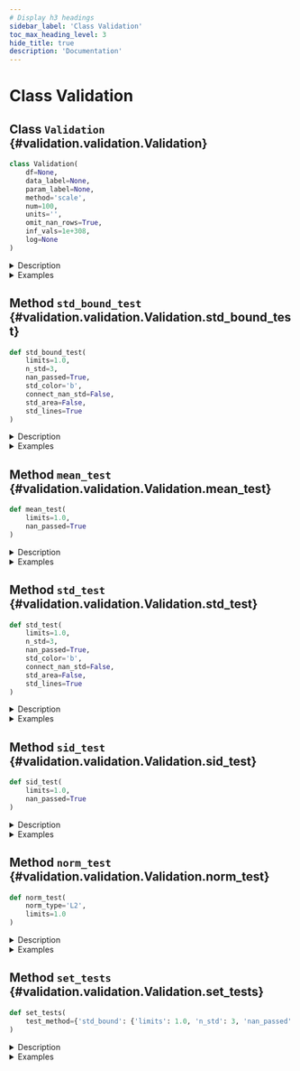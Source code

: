 ```yaml
---
# Display h3 headings
sidebar_label: 'Class Validation'
toc_max_heading_level: 3
hide_title: true
description: 'Documentation'
---
```


# Class Validation







    
## Class `Validation` {#validation.validation.Validation}





```python
class Validation(
    df=None,
    data_label=None,
    param_label=None,
    method='scale',
    num=100,
    units='',
    omit_nan_rows=True,
    inf_vals=1e+308,
    log=None
)
```


<details>
  <summary>Description</summary>

Validation class.

#### Parameters

Name|Type|Description
--|--|--
|**```df```**|**pandas.DataFrame**|Data table to perform validation tests on.
|**```data_label```**|**str** or **list** of **str**|Specifies the label(s) of the data column(s) in data table.
|**```param_label```**|**str**|Specifies the label of the column used to calculate the indices.
|**```method```**|`{'scale', 'bin'}`, default `'scale'`|Method of data preparation: scaling to [0,1] interval or binning.
|**```num```**|**int**, default **100**|Number of points in a new scale that will be used for interpolation if the **method** is 'scale'<br />    or number of bins if the **method** is 'bin'.
|**```units```**|**str**, optional|Specifies units of the data.
|**```omit_nan_rows```**|**bool**|If True, rows with one or more NaN values will be omitted from the analysis.<br />    If not specified, considered to be True.
|**```inf_vals```**|**None** or **float**, default **1e308**|If specified, all values from **data_label** column that exceed the provided value in absolute terms<br />    will be treated as NaN values. If this functionality is not required, set inf_vals = None.
|**```log```**|`log : logging.Logger`, default **None**|Logger to record log. If None, then the new logger is created.
#### Attributes

Name|Type|Description
--|--|--
|**```df```**|**pandas.DataFrame** or **None**|Data table to perform validation tests on.
|**```db```**|**[CitrosData](../analysis/citros_data.md#analysis.citros_data.CitrosData "analysis.citros_data.CitrosData")** or **None**|CitrosData object after binning or scaling.
|**```stat```**|**[CitrosStat](../analysis/citros_stat.md#analysis.citros_stat.CitrosStat "analysis.citros_stat.CitrosStat")** or **None**|CitrosStat object that stores mean, standard deviation and covariance matrix as attributes.

</details>
<details>
  <summary>Examples</summary>

Import Validation and CitrosDB:

```python
>>> from citros import CitrosDB, Validation
```


From the batch 'albedo' of the simulation 'planetary_nebula' from the json-data column of the topic 'A' 
download simulated data labeled as 'data.x.x_1' and column with time 'data.time'.

```python
>>> citros = CitrosDB(simulation = 'planetary_nebula', batch = 'albedo')
>>> df = citros.topic('A').set_order({'sid':'asc','rid':'asc'}).data(['data.x.x_1','data.time'])
>>> print(df)
    sid   rid   time        topic   type   data.x.x_1   data.time
0   1     0     312751159   A       a      0.000        10.0
1   1     1     407264008   A       a      0.008        17.9
2   1     2     951279608   A       a      0.016        20.3
```


Set 'data.time' as independent variable and 'data.x.x_1' as dependent one.
**method** defines the method of data preparation and index assignment: method = 'bin' - bins values of column **param_label** in **num** intervals,
set index to each of the interval, group data according to the binning and calculate mean data values for each group.

```python
>>> V = Validation(df, data_label = ['data.x.x_1'], param_label = 'data.time',
...                method = 'bin', num = 50, units = 'm')
```


For topic 'A' download 3-dimensional json-data 'data.x' that contains 'data.x.x_1', 'data.x.x_2' and 'data.x.x_3' columns,
and column with time 'data.time'.
```python
>>> df = citros.topic('A').set_order({'sid':'asc','rid':'asc'}).data(['data.x','data.time'])
>>> print(df['data.x'])
0          {'x_1': 0.0, 'x_2': 0.08, 'x_3': 0.047}
1       {'x_1': 0.008, 'x_2': 0.08, 'x_3': -0.003}
2      {'x_1': 0.016, 'x_2': 0.078, 'x_3': -0.034}
...
```


Set 'data.time' as independent variable and 'data.x' as dependent vector.
**method** defines the method of data preparation and index assignment: method = 'scale' - scales parameter **param_label** for each of the 'sid' to [0, 1] interval
and interpolate data on the new scale.

```python
>>> V = Validation(df, data_label = 'data.x', param_label = 'data.time',
...                method = 'scale', num = 50, units = 'm')
```

</details>









    
## Method `std_bound_test` {#validation.validation.Validation.std_bound_test}




```python
def std_bound_test(
    limits=1.0,
    n_std=3,
    nan_passed=True,
    std_color='b',
    connect_nan_std=False,
    std_area=False,
    std_lines=True
)
```


<details>
  <summary>Description</summary>

Test whether **n_std**-standard deviation boundary is within the given limits.

The output is:
- dictionary with summary of the test results, with the following structure:
```python
{
'test_param' : list,          # initial tests parameters
column_name:                  # label of the column, str
    {'passed' : bool},        # if the tests was passed or not
    {'pass_rate' : float},    # fraction of the points that pass the test
    {'failed' : 
        {x_index: x_value}},  # indexes and values of the x coordinate of 
                              #   the points that fail the test {int: float} 
    {'nan_std' :
        {x_index: x_value}}   # indexes and values of the x coordinate of the points
}                             #   that have NaN (Not a Number) values for standard deviation
```
- table that provides test results for each standard deviation boundary point, 
using a boolean value to indicate whether it passed or failed the test;

- figure with plotted simulations, mean values, standard deviation boundaries and limit boundaries;

#### Parameters

Name|Type|Description
--|--|--
|**```limits```**|**float** or **list**, default **1.0**|Limit to test standard deviation boundary. Limits may be set as:<br />      &#8226; one value and it will be treated as an +- interval: value -> [-value, value];<br />      &#8226; list of lower and upper limits: [lower_limit, upper_limit];<br />      &#8226; If the data has multiple columns, limits may be set for each of the column.<br />    That way list length must be equal to number of columns. For example, for the 3-dimensional vector with corresponding standard deviation boundaries [std_bound_1, std_bound_2, std_bound_3]:<br />    [[**limit_lower**, **limit_upper**], **value_1**, **value_2**] will be processed as: <br />    **limit_lower** < std_bound_1 < **limit_upper**,<br />    -**value_1** < std_bound_2 < **value_1**,<br />    -**value_2** < std_bound_2 < **value_2**.
|**```n_std```**|**int**, default **3**|The parameter specifies the number of standard deviations to be within limits.
|**```nan_passed```**|**bool**, default **True**|If True, the NaN values of standard deviation will pass the test.
#### Returns

Name|Type|Description
--|--|--
|**```log```**|**[CitrosDict](../access/citros_dict.md#access.citros_dict.CitrosDict "access.citros_dict.CitrosDict")**|Dictionary with validation test results.
|**```table```**|**pandas.DataFrame**|Table with test results for each of the standard deviation boundary point, indicating whether it passes or fails the test.
|**```fig```**|**matplotlib.figure.Figure**|Figure with plotted simulations, mean values, standard deviation boundaries and limit boundaries.
#### Other Parameters

Name|Type|Description
--|--|--
|**```std_color```**|**str**, default `'b'`|Color for displaying standard deviations, blue by default.
|**```connect_nan_std```**|**bool**, default **False**|If True, all non-NaN values in standard deviation boundary line are connected, resulting in a continuous line. <br />    Otherwise, breaks are introduced in the standard deviation line whenever NaN values are encountered.
|**```std_area```**|**bool**, default **False**|Fill area within **n_std**-standard deviation lines with color.
|**```std_lines```**|**bool**, default **True**|If False, remove standard deviation boundary lines.
#### See Also

**pandas.DataFrame**, **pandas.Series**


</details>
<details>
  <summary>Examples</summary>

Import Validation and CitrosDB:

```python
>>> from citros import CitrosDB, Validation
```


From the batch 'density' of the simulation 'diffuse_nebula' from the topic 'A' download 2 columns of the simulated data 
labeled 'data.x.x_1' and 'data.x.x_2' and column with time 'data.time'.
Set 'data.time' as independent variable and 'data.x.x_1' and 'data.x.x_2' as dependent 2-dimensional vector.
**method** defines the method of data preparation and index assignment: method = 'bin' - bins values of column **param_label** in **num** intervals, 
set index to each of the interval, group data according to the binning and calculate mean data values for each group.

```python
>>> citros = CitrosDB(simulation = 'diffuse_nebula', batch = 'density')
>>> df = citros.topic('A').set_order({'sid':'asc','rid':'asc'})\
...                       .data(['data.x.x_1','data.x.x_2','data.time'])
>>> V = Validation(df, data_label = ['data.x.x_1', 'data.x.x_2'], param_label = 'data.time', 
...                method = 'bin', num = 50, units = 'm')
```


Test whether 3-sigma standard deviation boundary is within interval [-0.3, 0.3] (treat nan values of the
standard deviation, if they exist, as passing the test):

```python
>>> log, table, fig = V.std_bound_test(limits = 0.3, n_std = 3, nan_passed = True)
>>> log.print()
std_bound_test: passed
{
 'test_param': {
   'limits': 0.3,
   'n_std': 3,
   'nan_passed': True
 },
 'data.x.x_1': {
   'passed': True,
   'pass_rate': 1.0,
   'failed': {
   },
   'nan_std': {
     49: 807.942
   }
 },
 'data.x.x_2': {
   'passed': True,
   'pass_rate': 1.0,
   'failed': {
   },
   'nan_std': {
     49: 807.942
   }
 }
}
```


The same, but set limit interval to be [-1, 0.3]:

```python
>>> log, table, fig = V.std_bound_test(limits = [-1, 0.3], n_std = 3, nan_passed = True)
std_bound_test: passed
```


Set different limits for 1-sigma standard deviation boundaries of 2-dimensional vector: for the first 
element of the vector boundaries should be within interval [-1, 2] and for the second one - [-0.5, 0.5]:

```python
>>> log, table, fig = V.std_bound_test(limits = [[-1, 2], 0.5], n_std = 1)
std_bound_test: passed
```


The same as in the previous example, but limits should be [-1, 1] for the first element of the vector 
and [-0.5, 0.5] for the second. In this case limits should be set as [[-1, 1], [-0.5, 0.5]] and not as [1, 0.5],
because in the latter case limits will be treated as a common boundary for both elements.

```python
>>> log, table, fig = V.std_bound_test(limits = [[-1, 1], [-0.5, 0.5]], n_std = 1)
std_bound_test: passed
```


Download 3-dimensional json-data 'data.x' that contains 'data.x.x_1', 'data.x.x_2' and 'data.x.x_3' columns, and column with time 'data.time'.
Set 'data.time' as independent variable and 'data.x' as dependent vector.
**method** defines the method of data preparation and index assignment: method = 'scale' - scales parameter **param_label** for each of the 'sid' to [0, 1] interval 
and interpolate data on the new scale.

```python
>>> df = citros.topic('A').set_order({'sid':'asc','rid':'asc'}).data(['data.x','data.time'])
>>> V3 = Validation(df, data_label = 'data.x', param_label = 'data.time', 
...                 method = 'scale', num = 50, units = 'm')
```


Set different limits on 3-dimensional vector: [-0.5, 0.5] for the first element, [-1.5, 1.5] for the second,
[-20, 10] for the third:

```python
>>> log, table, fig = V3.std_bound_test(limits = [0.5, 1.5, [-20, 10]], n_std = 3)
std_bound_test: passed
```

</details>


    
## Method `mean_test` {#validation.validation.Validation.mean_test}




```python
def mean_test(
    limits=1.0,
    nan_passed=True
)
```


<details>
  <summary>Description</summary>

Test whether mean is within the given limits.

The output is:
- dictionary with summary of the test results, with the following structure:
```python
{
'test_param' : list,          # initial tests parameters
column_name:                  # label of the column, str
    {'passed' : bool},        # if the tests was passed or not.
    {'pass_rate' : float},    # fraction of the points that pass the test
    {'failed' : 
        {x_index: x_value}},  # indexes and values of the x coordinate of the 
}                             #   points that fail the test {int: float}   
```

- table that provides test results for each of the mean point, 
using a boolean value to indicate whether it passed or failed the test;

- figure with plotted simulations, mean values and limit boundaries.

#### Parameters

Name|Type|Description
--|--|--
|**```limits```**|**float** or **list**, default **1.0**|Limit to test mean. Limits may be set as:<br />      &#8226; one value and it will be treated as an +- interval: value -> [-value, value];<br />      &#8226; list of lower and upper limits: [lower_limit, upper_limit];<br />      &#8226; If the data has multiple columns, limits may be set for each of the column.<br />    That way list length must be equal to number of columns. For example, for the 3-dimensional vector with corresponding mean vector [mean_1, mean_2, mean_3]:<br />    [[**limit_lower**, **limit_upper**], **value_1**, **value_2**] will be processed as: <br />    **limit_lower** < mean_1 < **limit_upper**,<br />    -**value_1** < mean_2 < **value_1**,<br />    -**value_2** < mean_2 < **value_2**.
|**```nan_passed```**|**bool**, default **True**|If True, the NaN values of the mean will pass the test.
#### Returns

Name|Type|Description
--|--|--
|**```log```**|**[CitrosDict](../access/citros_dict.md#access.citros_dict.CitrosDict "access.citros_dict.CitrosDict")**|Dictionary with validation test results.
|**```table```**|**pandas.DataFrame**|Table with test results for each of the mean point, indicating whether it passes or fails the test.
|**```fig```**|**matplotlib.figure.Figure**|Figure with plotted simulations, mean values and limit boundaries.

</details>
<details>
  <summary>Examples</summary>

Import Validation and CitrosDB:

```python
>>> from citros import CitrosDB, Validation
```


From the batch 'density' of the simulation 'diffuse_nebula' from the topic 'A' download 2 columns of the simulated data 
labeled 'data.x.x_1' and 'data.x.x_2' and column with time 'data.time'.
Set 'data.time' as independent variable and 'data.x.x_1' and 'data.x.x_2' as dependent 2-dimensional vector.
**method** defines the method of data preparation and index assignment: method = 'bin' - bins values of column **param_label** in **num** intervals, 
set index to each of the interval, group data according to the binning and calculate mean data values for each group.

```python
>>> citros = CitrosDB(simulation = 'diffuse_nebula', batch = 'density')
>>> df = citros.topic('A').set_order({'sid':'asc','rid':'asc'})\
...                       .data(['data.x.x_1','data.x.x_2','data.time'])
>>> V = Validation(df, data_label = ['data.x.x_1', 'data.x.x_2'], param_label = 'data.time', 
...                method = 'bin', num = 50, units = 'm')
```


Test whether mean values are is within the  interval [-10, 10]:

```python
>>> log, table, fig = V.mean_test(limits = 10)
>>> log.print()
mean_test: passed
{
 'test_param': {
   'limits': 10
 },
 'data.x.x_1': {
   'passed': True,
   'pass_rate': 1.0,
   'failed': {
   }
 },
 'data.x.x_2': {
   'passed': True,
   'pass_rate': 1.0,
   'failed': {
   }
 }
}
```


The same, but set limit interval to be [-0.5, 0.8]:

```python
>>> log, table, fig = V.mean_test(limits = [-0.5, 0.8])
mean_test: passed
```


Set different limits on mean values for each of the 1-dimensional element of the 2-dimensional vector: 
[-0.05, 0.08] for the first element and [-0.5, 0.5] for the second:

```python
>>> log, table, fig = V.mean_test(limits = [[-0.05, 0.08], 0.5])
mean_test: passed
```


The same as in the previous example, but limits should be [-1, 1] for the first element of the vector 
and [-0.5, 0.5] for the second. In this case limits should be set as [[-1, 1], [-0.5, 0.5]] and not as [1, 0.5],
because in the latter case limits will be treated as a common boundary for both elements.

```python
>>> log, table, fig = V.mean_test(limits = [[-1, 1], [-0.5, 0.5]])
mean_test: passed
```


Download 3-dimensional json-data 'data.x' that contains 'data.x.x_1', 'data.x.x_2' and 'data.x.x_3' columns, and column with time 'data.time'.
Set 'data.time' as independent variable and 'data.x' as dependent vector.
**method** defines the method of data preparation and index assignment: method = 'scale' - scales parameter **param_label** for each of the 'sid' to [0, 1] interval 
and interpolate data on the new scale.

```python
>>> df = citros.topic('A').set_order({'sid':'asc','rid':'asc'}).data(['data.x','data.time'])
>>> V3 = Validation(df, data_label = 'data.x', param_label = 'data.time', 
...                 method = 'scale', num = 50, units = 'm')
```


Set different limits on 3-dimensional vector: [-0.5, 0.5] for the first element, [-1.5, 1.5] for the second,
[-20, 10] for the third:

```python
>>> log, table, fig = V3.mean_test(limits = [0.5, 1.5, [-20, 10]])
mean_test: passed
```

</details>


    
## Method `std_test` {#validation.validation.Validation.std_test}




```python
def std_test(
    limits=1.0,
    n_std=3,
    nan_passed=True,
    std_color='b',
    connect_nan_std=False,
    std_area=False,
    std_lines=True
)
```


<details>
  <summary>Description</summary>

Test whether **n_std**-standard deviation does not exceed the given limits.

The output is:
- dictionary with summary of the test results, with the following structure:
```python
{
'test_param' : list,          # initial tests parameters
column_name:                  # label of the column, str
    {'passed' : bool},        # if the tests was passed or not
    {'pass_rate' : float},    # fraction of the points that pass the test
    {'failed' : 
        {x_index: x_value}},  # indexes and values of the x coordinate of 
                              #   the points that fail the test {int: float} 
    {'nan_std' :
        {x_index: x_value}}   # indexes and values of the x coordinate of the points
}                             #   that have NaN (Not a Number) values for standard deviation
```

- table that provides test results for each standard deviation point, 
using a boolean value to indicate whether it passed or failed the test.

- figure with standard deviations and limit boundaries.

#### Parameters

Name|Type|Description
--|--|--
|**```limits```**|**float** or **list**, default **1.0**|Limit to test standard deviation. Limits may be set as:<br />      &#8226; one value;<br />      &#8226; If the data has multiple columns, limits may be set for each of the column.<br />    That way list length must be equal to number of columns. <br />    For example, in case of 3-dimensional vector with corresponding standard deviation vector = [std_1, std_2, std_3], limits = [**value_1**, **value_2**, **value_3**] will be processed as:<br />    std_1 < **value_1**,<br />    std_2 < **value_2**,<br />    std_2 < **value_3**.
|**```n_std```**|**int**, default **3**|The parameter specifies the number of standard deviations to be less then limits.
|**```nan_passed```**|**bool**, default **True**|If True, the NaN values of standard deviation will pass the test.
#### Returns

Name|Type|Description
--|--|--
|**```log```**|**[CitrosDict](../access/citros_dict.md#access.citros_dict.CitrosDict "access.citros_dict.CitrosDict")**|Dictionary with validation test results.
|**```table```**|**pandas.DataFrame**|Table with test results for each of the standard deviation point, indicating whether it passes or fails the test.
|**```fig```**|**matplotlib.figure.Figure**|Figure with standard deviations and limit boundaries.
#### Other Parameters

Name|Type|Description
--|--|--
|**```std_color```**|**str**, default `'b'`|Color for displaying standard deviation, blue by default.
|**```connect_nan_std```**|**bool**, default **False**|If True, all non-NaN values in standard deviation line are connected, resulting in a continuous line. <br />    Otherwise, breaks are introduced in the standard deviation line whenever NaN values are encountered.
|**```std_area```**|**bool**, default **False**|Fill area within **n_std**-standard deviation line with color.
|**```std_lines```**|**bool**, default **True**|If False, remove standard deviation line.
#### See Also

**pandas.DataFrame**, **pandas.Series**


</details>
<details>
  <summary>Examples</summary>

Import Validation and CitrosDB:

```python
>>> from citros import CitrosDB, Validation
```


From the batch 'density' of the simulation 'diffuse_nebula' from the topic 'A' download 2 columns of the simulated data 
labeled 'data.x.x_1' and 'data.x.x_2' and column with time 'data.time'.
Set 'data.time' as independent variable and 'data.x.x_1' and 'data.x.x_2' as dependent 2-dimensional vector.
**method** defines the method of data preparation and index assignment: method = 'bin' - bins values of column **param_label** in **num** intervals, 
set index to each of the interval, group data according to the binning and calculate mean data values for each group.

```python
>>> citros = CitrosDB(simulation = 'diffuse_nebula', batch = 'density')
>>> df = citros.topic('A').set_order({'sid':'asc','rid':'asc'})\
...                       .data(['data.x.x_1','data.x.x_2','data.time'])
>>> V = Validation(df, data_label = ['data.x.x_1', 'data.x.x_2'], param_label = 'data.time', 
...                method = 'bin', num = 50, units = 'm')
```


Test whether 3-sigma standard deviation is within interval [-0.3, 0.3] (treat nan values of the
standard deviation, if they exist, as passing the test):

```python
>>> log, table, fig = V.std_test(limits = 1.5, n_std = 3, nan_passed = True)
>>> log.print()
std_bound_test: passed
{
 'test_param': {
   'limits': 0.3,
   'n_std': 3,
   'nan_passed': True
 },
 'data.x.x_1': {
   'passed': True,
   'pass_rate': 1.0,
   'failed': {
   },
   'nan_std': {
     49: 807.942
   }
 },
 'data.x.x_2': {
   'passed': True,
   'pass_rate': 1.0,
   'failed': {
   },
   'nan_std': {
     49: 807.942
   }
 }
}
```


Download 3-dimensional json-data 'data.x' that contains 'data.x.x_1', 'data.x.x_2' and 'data.x.x_3' columns, and column with time 'data.time'.
Set 'data.time' as independent variable and 'data.x' as dependent vector.
**method** defines the method of data preparation and index assignment: method = 'scale' - scales parameter **param_label** for each of the 'sid' to [0, 1] interval 
and interpolate data on the new scale.

```python
>>> df = citros.topic('A').set_order({'sid':'asc','rid':'asc'}).data(['data.x','data.time'])
>>> V3 = Validation(df, data_label = 'data.x', param_label = 'data.time', 
...                 method = 'scale', num = 50, units = 'm')
```


Set different limits on 3-dimensional vector: 1.5 for the first element, 1.5 for the second,
30 for the third:

```python
>>> log, table, fig = V3.std_test(limits = [1.5, 1.5, 30], n_std = 3)
std_test: passed
```

</details>


    
## Method `sid_test` {#validation.validation.Validation.sid_test}




```python
def sid_test(
    limits=1.0,
    nan_passed=True
)
```


<details>
  <summary>Description</summary>

Test whether all simulations are within the given limits.

The output is:
- dictionary with summary of the test results, with the following structure:
```python
{
'test_param' : list,                # initial tests parameters
column_name:                        # label of the column, str
    {'passed' : bool},              # if the tests was passed or not.
    {'pass_rate' : 
        {'sid_fraction' : float},   # fraction of simulations that pass the test
        {sid : fraction}},          # fraction of the points that pass the test for each simulation {int: float}
    {'failed' : 
        {sid :                      # id of the simulation that contains points that failed the test
            {x_index: x_value}}},   # indexes and values of the x coordinate of the points 
}                                   #   that fail the test {int: {int: float}}
```

- table that provides test results for for each point of the simulations, 
using a boolean value to indicate whether it passed or failed the test;

- figure with plotted simulations, mean values and limit boundaries.

#### Parameters

Name|Type|Description
--|--|--
|**```limits```**|**float** or **list**, default **1.0**|Limit to test simulation results. Limits may be set as:<br />      &#8226; one value and it will be treated as an +- interval: value -> [-value, value];<br />      &#8226; list of lower and upper limits: [lower_limit, upper_limit];<br />      &#8226; If the data has multiple columns, limits may be set for each of the column.<br />    That way list length must be equal to number of columns. For example, for the 3-dimensional vector that contains v1, v2, v3 columns and numbers N simulations:<br />    [[**limit_lower**, **limit_upper**], **value_1**, **value_2**] will be processed as: <br />    **limit_lower** < v1 < **limit_upper**, <br />    -**value_1** < v2 < **value_1**, <br />    -**value_2** < v3 < **value_2** for each of the N simulations.
|**```nan_passed```**|**bool**, default **True**|If True, the NaN values will pass the test.
#### Returns

Name|Type|Description
--|--|--
|**```log```**|**[CitrosDict](../access/citros_dict.md#access.citros_dict.CitrosDict "access.citros_dict.CitrosDict")**|Dictionary with validation test results.
|**```table```**|**pandas.DataFrame**|Table with test results for each point of the simulations, indicating whether it passes or fails the test.
|**```fig```**|**matplotlib.figure.Figure**|Figure with plotted simulations, mean values and limit boundaries.

</details>
<details>
  <summary>Examples</summary>

Import Validation and CitrosDB:

```python
>>> from citros import CitrosDB, Validation
```


From the batch 'density' of the simulation 'diffuse_nebula' from the topic 'A' download 2 columns of the simulated data 
labeled 'data.x.x_1' and 'data.x.x_2' and column with time 'data.time'.
Set 'data.time' as independent variable and 'data.x.x_1' and 'data.x.x_2' as dependent 2-dimensional vector.
**method** defines the method of data preparation and index assignment: method = 'bin' - bins values of column **param_label** in **num** intervals, 
set index to each of the interval, group data according to the binning and calculate mean data values for each group.

```python
>>> citros = CitrosDB(simulation = 'diffuse_nebula', batch = 'density')
>>> df = citros.topic('A').set_order({'sid':'asc','rid':'asc'})\
                          .data(['data.x.x_1','data.x.x_2','data.time'])
>>> V = Validation(df, data_label = ['data.x.x_1', 'data.x.x_2'], param_label = 'data.time', 
...                method = 'bin', num = 50, units = 'm')
```


Test whether all simulations are is within the interval [-10, 10]:

```python
>>> log, table, fig = V.sid_test(limits = 10)
>>> log.print()
sid_test: passed
{
 'test_param': {
   'limits': 10
 },
 'data.x.x_1': {
   'passed': True,
   'pass_rate': 1.0,
   'failed': {
   }
 },
 'data.x.x_2': {
   'passed': True,
   'pass_rate': 1.0,
   'failed': {
   }
 }
}
```


The same, but set limit interval to be [-0.5, 0.8]:

```python
>>> log, table, fig = V.sid_test(limits = [-0.5, 0.8])
sid_test: passed
```


Set different limits on mean values for each of the 1-dimensional element of the 2-dimensional vector: 
[-0.05, 0.08] for the first element and [-0.5, 0.5] for the second:

```python
>>> log, table, fig = V.sid_test(limits = [[-0.05, 0.08], 0.5])
sid_test: passed
```


The same as in the previous example, but limits should be [-1, 1] for the first element of the vector 
and [-0.5, 0.5] for the second. In this case limits should be set as [[-1, 1], [-0.5, 0.5]] and not as [1, 0.5],
because in the latter case limits will be treated as a common boundary for both elements.

```python
>>> log, table, fig = V.sid_test(limits = [[-1, 1], [-0.5, 0.5]])
sid_test: passed
```


For topic 'A' download 3-dimensional json-data 'data.x' that contains 'data.x.x_1', 'data.x.x_2' and 'data.x.x_3' columns, and column with time 'data.time'.
Set 'data.time' as independent variable and 'data.x' as dependent vector.
**method** defines the method of data preparation and index assignment: method = 'scale' - scales parameter **param_label** for each of the 'sid' to [0, 1] interval 
and interpolate data on the new scale.

```python
>>> df = citros.topic('A').set_order({'sid':'asc','rid':'asc'}).data(['data.x','data.time'])
>>> V3 = Validation(df, data_label = 'data.x', param_label = 'data.time', 
...                 method = 'scale', num = 50, units = 'm')
```


Set different limits on 3-dimensional vector: [-0.5, 0.5] for the first element, [-1.5, 1.5] for the second one, an
[-20, 10] for the third vector element:

```python
>>> log, table, fig = V3.sid_test(limits = [0.5, 1.5, [-20, 10]])
sid_test: passed
```

</details>


    
## Method `norm_test` {#validation.validation.Validation.norm_test}




```python
def norm_test(
    norm_type='L2',
    limits=1.0
)
```


<details>
  <summary>Description</summary>

Test whether norm of the each simulation is less than the given limit.

The output is:
- dictionary with summary of the test results, with the following structure:
```python
{
'test_param' : list,                # initial tests parameters
column_name :                       # label of the column, str
    {'passed' : bool},              # if the tests was passed or not.
    {'pass_rate' : float}           # fraction of the simulations that pass the test
    {'norm_value' :
        {sid: value}},              # norm for each of the simulation {int: float}
    {'failed' : list}               # sid that fail the test
}
```

- table that provides test results for each simulation,
using a boolean value to indicate whether it passed or failed the test;

- figure with plotted norm value and limits.

#### Parameters

Name|Type|Description
--|--|--
|**```norm_type```**|`{'L2', 'Linf'}`, default `'L2'`|Norm type. Norm is calculated for each of the simulation. If data is a multidimensional vector, it is calculated<br />    for each simulation of the each vector element.<br />    Type of the norm:<br />      &#8226; 'L2' - Euclidean norm, square root of the sum of the squares.<br />      &#8226; 'Linf' - absolute maximum.
|**```limits```**|**float** or **list**, default **1.0**|Limits on the simulation norm. Limits may be set as:<br />      &#8226; one value;<br />      &#8226; if the data has multiple columns, limits may be set for each of the column separately as a list.<br />    That way list length must be equal to number of the columns.
#### Returns

Name|Type|Description
--|--|--
|**```log```**|**[CitrosDict](../access/citros_dict.md#access.citros_dict.CitrosDict "access.citros_dict.CitrosDict")**|Dictionary with validation test results.
|**```table```**|**pandas.DataFrame**|Table with test results for each simulation, indicating whether it passes or fails the test.
|**```fig```**|**matplotlib.figure.Figure**|Figure with plotted norm value and limits.

</details>
<details>
  <summary>Examples</summary>

Import Validation and CitrosDB:

```python
>>> from citros import CitrosDB, Validation
```


From the batch 'density' of the simulation 'diffuse_nebula' from the topic 'A' download 1 columns of the simulated data 
labeled 'data.x.x_1' and column with time 'data.time'.
Set 'data.time' as independent variable and 'data.x.x_1' as a dependent one.
**method** defines the method of data preparation and index assignment: method = 'bin' - bins values of column **param_label** in **num** intervals,
set index to each of the interval, group data according to the binning and calculate mean data values for each group.

```python
>>> citros = CitrosDB(simulation = 'diffuse_nebula', batch = 'density')
>>> df = citros.topic('A').set_order({'sid':'asc','rid':'asc'}).data(['data.x.x_1','data.time'])
>>> V = Validation(df, data_label = 'data.x.x_1', param_label = 'data.time',
...                method = 'bin', num = 50, units = 'm')
```


Test whether L2 norm for each of the simulation does not exceed 1:

```python
>>> log, table, fig = V.norm_test(norm_type = 'L2', limits = 1)
>>> log.print()
>>> print(table)
norm_test L2: passed
{
 'test_param': {
   'limits': 1
 },
 'data.x.x_1': {
   'passed': True,
   'pass_rate': 1.0,
   'norm_value': {
     1: 0.39,
     2: 0.39,
     3: 0.38
   },
   'failed': []
 },
}
>>> print(table)
     data.x.x_1
sid
1          True
2          True
3          True
```


Download 3-dimensional json-data 'data.x' that contains 'data.x.x_1', 'data.x.x_2' and 'data.x.x_3' columns, and column with time 'data.time'.
Set 'data.time' as independent variable and 'data.x' as dependent vector.
**method** defines the method of data preparation and index assignment: method = 'scale' - scales parameter **param_label** for each of the 'sid' to [0, 1] interval
and interpolate data on the new scale.

```python
>>> df = citros.topic('A').set_order({'sid':'asc','rid':'asc'}).data(['data.x','data.time'])
>>> V3 = Validation(df, data_label = 'data.x', param_label = 'data.time',
...                method = 'scale', num = 50, units = 'm')
```


Set different limits on Linf norm for each of the element of the 3-dimensional vector: 1.0 for the first element,
0.1 for the second one, and 0.5 for the third vector element:

```python
>>> log, table, fig = V3.norm_test(norm_type = 'Linf', limits = [1.0, 0.1, 0.5])
norm_test Linf: passed
```

</details>


    
## Method `set_tests` {#validation.validation.Validation.set_tests}




```python
def set_tests(
    test_method={'std_bound': {'limits': 1.0, 'n_std': 3, 'nan_passed': True}, 'mean': {'limits': 1.0, 'nan_passed': True}, 'sid': {'limits': 1.0, 'nan_passed': True}, 'norm_L2': {'limits': 1.0}, 'norm_Linf': {'limits': 1.0}}
)
```


<details>
  <summary>Description</summary>

Perform tests on the data.

Possible test methods are:
<details>
    <summary>'std_bound'</summary>

Test whether standard deviation is within the given limits.
Test parameters are stored as the dict with the following keys:
- 'limits' : float or list, default 1.0
    Limit to test standard deviation boundary. Limits may be set as:
   - one value and it will be treated as an +- interval: value -> [-value, value];
   - list of lower and upper limits: [lower_limit, upper_limit];
   - If the data has multiple columns, limits may be set for each of the column.
    That way list length must be equal to number of columns. For example, for the 3-dimensional vector with corresponding standard deviation boundaries [std_bound_1, std_bound_2, std_bound_3]:
    [[**limit_lower**, **limit_upper**], **value_1**, **value_2**] will be processed as:
    **limit_lower** < std_bound_1 < **limit_upper**,
    -**value_1** < std_bound_2 < **value_1**,
    -**value_2** < std_bound_2 < **value_2**.
- 'n_std' : int, default 3
    The parameter specifies the number of standard deviations to be within limits.
- 'nan_passed' : bool, default True
    If True, the NaN values of standard deviation will pass the test.

</details>

<details>
    <summary>'mean'</summary>

Test whether mean is within the given limits.
Test parameters are stored as the dict:
- 'limits' : float or list, default 1.0
    Limit to test mean. Limits may be set as:
   - one value and it will be treated as an +- interval: value -> [-value, value];
   - list of lower and upper limits: [lower_limit, upper_limit];
   - If the data has multiple columns, limits may be set for each of the column.
    That way list length must be equal to number of columns. For example, for the 3-dimensional vector
    with corresponding mean vector [mean_1, mean_2 and mean_3]:
    [[**limit_lower**, **limit_upper**], **value_1**, **value_2**] will be processed as:
    **limit_lower** < mean_1 < **limit_upper**,
    -**value_1** < mean_2 < **value_1**,
    -**value_2** < mean_2 < **value_2**.
- 'nan_passed' : bool, default True
    If True, the NaN values of the mean will pass the test.

</details>

<details>
    <summary>'std'</summary>

Test whether standard deviation is less then the given limits.
Test parameters are stored as the dict:
- 'limits' : float or list, default 1.0
    Limit to test standard deviation. Limits may be set as:
   - one value;
   - If the data has multiple columns, limits may be set for each of the column.
    That way list length must be equal to number of columns. For example, for the 3-dimensional vector
    with corresponding standard deviation vectors [std_1, std_2, std_3]:
    limits = [**value_1**, **value_2**, **value_3**] will be processed as:
    std_1 < **value_1**,
    std_2 < **value_2**,
    std_2 < **value_3**.
- 'n_std' : int, default 3
    The parameter specifies the number of standard deviations to be less then limits.
- 'nan_passed' : bool, default True
    If True, the NaN values of the mean will pass the test.

</details>

<details>
    <summary>'sid'</summary>

Test whether all simulations are within the given limits.
Test parameters are stored as the dict:
- 'limits' : float or list, default 1.0
    Limit to test simulation results. Limits may be set as:
   - one value and it will be treated as an +- interval: value -> [-value, value];
   - list of lower and upper limits: [lower_limit, upper_limit];
   - If the data has multiple columns, limits may be set for each of the column.
    That way list length must be equal to number of columns. For example, for the 3-dimensional vector that
    contains v1, v2, v3 columns and numbers N simulations:
    [[**limit_lower**, **limit_upper**], **value_1**, **value_2**] will be processed as:
    **limit_lower** < v1 < **limit_upper**,
    -**value_1** < v2 < **value_1**,
    -**value_2** < v3 < **value_2** for each of the N simulations.
- 'nan_passed' : bool, default True
    If True, the NaN values will pass the test.

</details>

<details>
    <summary>'norm_L2'</summary>

Test whether L2 norm of the each simulation is less than the given limit.
Test parameters are stored as the dict:
- 'limits' : float or list, default 1.0
    Limits on the simulation norm. Limits may be set as:
   - one value;
   - if the data has multiple columns, limits may be set for each of the column separately as a list.
    That way list length must be equal to number of the columns.

</details>

<details>
    <summary>'norm_Linf'</summary>

Test whether Linf norm of the each simulation is less than the given limit.
Test parameters are stored as the dict:
- 'limits' : float or list, default 1.0
    Limits on the simulation norm. Limits may be set as:
   - one value;
   - if the data has multiple columns, limits may be set for each of the column separately as a list.
    That way list length must be equal to number of the columns.

</details>

#### Parameters

Name|Type|Description
--|--|--
|**```tests_method```**|**dict**|Keys define test methods and corresponding test parameters are stored as values.
#### Returns

Name|Type|Description
--|--|--
|**```log```**|**[CitrosDict](../access/citros_dict.md#access.citros_dict.CitrosDict "access.citros_dict.CitrosDict")**|Dictionary with the test results.
|**```tables```**|**dict**|Dictionary with test methods as keys and pandas.DataFrame table with results of the test as values.
|**```figures```**|**dict**|Dictionary with test methods as keys and matplotlib.figure.Figure with test results as values.
#### See Also

**[Validation.std_bound_test()](#validation.validation.Validation.std_bound_test "validation.validation.Validation.std_bound_test")**, **[Validation.mean_test()](#validation.validation.Validation.mean_test "validation.validation.Validation.mean_test")**, **[Validation.std_test()](#validation.validation.Validation.std_test "validation.validation.Validation.std_test")**, **[Validation.sid_test()](#validation.validation.Validation.sid_test "validation.validation.Validation.sid_test")**, **[Validation.norm_test()](#validation.validation.Validation.norm_test "validation.validation.Validation.norm_test")**


</details>
<details>
  <summary>Examples</summary>

Import Validation and CitrosDB:

```python
>>> from citros import CitrosDB, Validation
```


From the batch 'density' of the simulation 'diffuse_nebula' from the topic 'A' download 3-dimensional 
json-data 'data.x' that contains 'data.x.x_1', 'data.x.x_2' and 'data.x.x_3' columns,
and column with time 'data.time'.

```python
>>> citros = CitrosDB(simulation = 'diffuse_nebula', batch = 'density')
>>> df = citros.topic('A').set_order({'sid':'asc','rid':'asc'}).data(['data.x','data.time'])
>>> print(df['data.x'])
0          {'x_1': 0.0, 'x_2': 0.08, 'x_3': 0.047}
1       {'x_1': 0.008, 'x_2': 0.08, 'x_3': -0.003}
2      {'x_1': 0.016, 'x_2': 0.078, 'x_3': -0.034}
...
```


Set 'data.time' as independent variable and 'data.x' as dependent vector.
**method** defines the method of data preparation and index assignment: method = 'scale' - scales parameter **param_label** for each of the 'sid' to [0, 1] interval
and interpolate data on the new scale.

```python
>>> V = Validation(df, data_label = 'data.x', param_label = 'data.time',
...                method = 'scale', num = 50, units = 'm')
```


Test whether 3 standard deviation boundary is within [-0.3, 0.3] interval (treat nan values of the
standard deviation, if they are presented, as passed the test) and L2 norm of the each simulation is less than 12.5:

```python
>>> logs, tables, figs = V.set_tests(test_method = {
...                                    'std_bound' : {'limits' : 0.3, 'n_std': 3, 'nan_passed': True},
...                                    'norm_L2' : {'limits' : 12.5}})
std_bound_test: passed
norm_test L2: passed
```


Print detailed standard deviation boundary test results:

```python
>>> logs['std_bound'].print()
{
 'test_param': {
   'limits': 0.3,
   'n_std': 3,
   'nan_passed': True
 },
 'data.x.x_1': {
   'passed': True,
   'pass_rate': 1.0,
   'failed': {
   },
   'nan_std': {
     49: 807.942
   }
 },
 'data.x.x_2': {
   'passed': True,
   'pass_rate': 1.0,
   'failed': {
   },
   'nan_std': {
     49: 807.942
   }
 },
 'data.x.x_2': {
   'passed': True,
   'pass_rate': 1.0,
   'failed': {
   },
   'nan_std': {
     49: 807.942
   }
  }
}
```


Print results of norm test in details:

```python
>>> logs['norm_L2'].print()
{
 'test_param': {
   'limits': 12.5
 },
 'data.x.x_1': {
   'passed': True,
   'pass_rate': 1.0,
   'norm_value': {
     1: 0.39,
     2: 0.38,
     3: 0.38
   },
   'failed': []
 },
 'data.x.x_2': {
   'passed': True,
   'pass_rate': 1.0,
   'norm_value': {
     1: 0.38,
     2: 0.40,
     3: 0.40
   },
   'failed': []
 },
 'data.x.x_3': {
   'passed': True,
   'pass_rate': 1.0,
   'norm_value': {
     1: 0.12,
     2: 0.11,
     3: 0.12
   },
   'failed': []
 }
}
```

</details>
